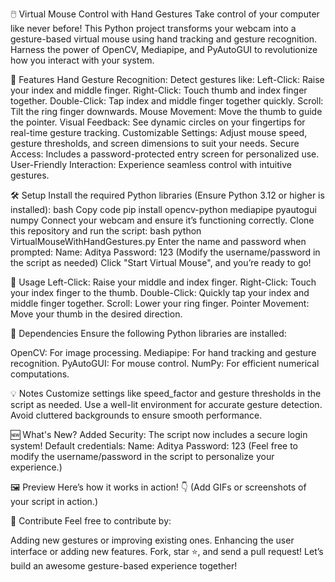 🖱️ Virtual Mouse Control with Hand Gestures
Take control of your computer like never before! This Python project transforms your webcam into a gesture-based virtual mouse using hand tracking and gesture recognition. Harness the power of OpenCV, Mediapipe, and PyAutoGUI to revolutionize how you interact with your system.


🌟 Features
Hand Gesture Recognition: Detect gestures like:
Left-Click: Raise your index and middle finger.
Right-Click: Touch thumb and index finger together.
Double-Click: Tap index and middle finger together quickly.
Scroll: Tilt the ring finger downwards.
Mouse Movement: Move the thumb to guide the pointer.
Visual Feedback: See dynamic circles on your fingertips for real-time gesture tracking.
Customizable Settings: Adjust mouse speed, gesture thresholds, and screen dimensions to suit your needs.
Secure Access: Includes a password-protected entry screen for personalized use.
User-Friendly Interaction: Experience seamless control with intuitive gestures.

🛠️ Setup
Install the required Python libraries (Ensure Python 3.12 or higher is installed):
bash
Copy code
pip install opencv-python mediapipe pyautogui numpy
Connect your webcam and ensure it’s functioning correctly.
Clone this repository and run the script:
bash
python VirtualMouseWithHandGestures.py
Enter the name and password when prompted:
Name: Aditya
Password: 123
(Modify the username/password in the script as needed)
Click "Start Virtual Mouse", and you’re ready to go!

🎥 Usage
Left-Click: Raise your middle and index finger.
Right-Click: Touch your index finger to the thumb.
Double-Click: Quickly tap your index and middle finger together.
Scroll: Lower your ring finger.
Pointer Movement: Move your thumb in the desired direction.

🧰 Dependencies
Ensure the following Python libraries are installed:

OpenCV: For image processing.
Mediapipe: For hand tracking and gesture recognition.
PyAutoGUI: For mouse control.
NumPy: For efficient numerical computations.

💡 Notes
Customize settings like speed_factor and gesture thresholds in the script as needed.
Use a well-lit environment for accurate gesture detection.
Avoid cluttered backgrounds to ensure smooth performance.

🆕 What's New?
Added Security: The script now includes a secure login system!
Default credentials:
Name: Aditya
Password: 123
(Feel free to modify the username/password in the script to personalize your experience.)

🖼️ Preview
Here’s how it works in action! 👇 (Add GIFs or screenshots of your script in action.)


🥳 Contribute
Feel free to contribute by:

Adding new gestures or improving existing ones.
Enhancing the user interface or adding new features.
Fork, star ⭐, and send a pull request! Let’s build an awesome gesture-based experience together!
